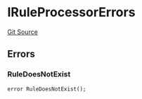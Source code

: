 # IRuleProcessorErrors
[Git Source](https://github.com/thrackle-io/tron/blob/2e0bd455865a1259ae742cba145517a82fc00f5d/src/interfaces/IErrors.sol)


## Errors
### RuleDoesNotExist

```solidity
error RuleDoesNotExist();
```


